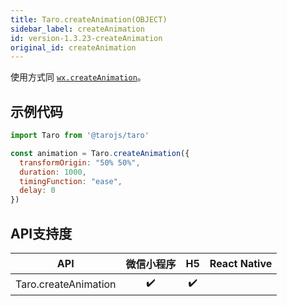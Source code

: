 ```yaml
---
title: Taro.createAnimation(OBJECT)
sidebar_label: createAnimation
id: version-1.3.23-createAnimation
original_id: createAnimation
---
```



使用方式同 [`wx.createAnimation`](https://developers.weixin.qq.com/miniprogram/dev/api/wx.createAnimation.html)。

## 示例代码

```jsx
import Taro from '@tarojs/taro'

const animation = Taro.createAnimation({
  transformOrigin: "50% 50%",
  duration: 1000,
  timingFunction: "ease",
  delay: 0
})
```



## API支持度


| API | 微信小程序 | H5 | React Native |
| :-: | :-: | :-: | :-: |
| Taro.createAnimation | ✔️ | ✔️ |  |

